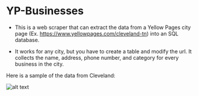 # YP-Businesses
* This is a web scraper that can extract the data from a Yellow Pages city page (Ex. https://www.yellowpages.com/cleveland-tn) into an SQL database.

* It works for any city, but you have to create a table and modify the url. It collects the name, address, phone number, and category for every business in the city.

Here is a sample of the data from Cleveland:

![alt text](https://github.com/rishiso/Python-YP-Businesses/blob/master/Example%20Table%20Data.JPG "Table Data")
